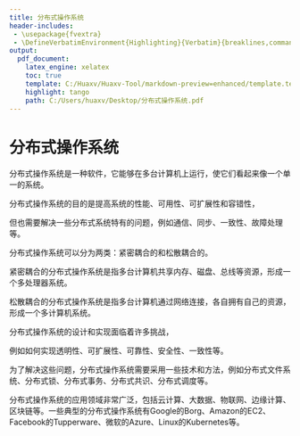 ```yaml
---
title: 分布式操作系统
header-includes:
 - \usepackage{fvextra}
 - \DefineVerbatimEnvironment{Highlighting}{Verbatim}{breaklines,commandchars=\\\{\}}
output:
  pdf_document:
    latex_engine: xelatex
    toc: true
    template: C:/Huaxv/Huaxv-Tool/markdown-preview=enhanced/template.tex
    highlight: tango
    path: C:/Users/huaxv/Desktop/分布式操作系统.pdf
---
```


# 分布式操作系统

分布式操作系统是一种软件，它能够在多台计算机上运行，使它们看起来像一个单一的系统。

分布式操作系统的目的是提高系统的性能、可用性、可扩展性和容错性，

但也需要解决一些分布式系统特有的问题，例如通信、同步、一致性、故障处理等。

分布式操作系统可以分为两类：紧密耦合的和松散耦合的。

紧密耦合的分布式操作系统是指多台计算机共享内存、磁盘、总线等资源，形成一个多处理器系统。

松散耦合的分布式操作系统是指多台计算机通过网络连接，各自拥有自己的资源，形成一个多计算机系统。

分布式操作系统的设计和实现面临着许多挑战，

例如如何实现透明性、可扩展性、可靠性、安全性、一致性等。

为了解决这些问题，分布式操作系统需要采用一些技术和方法，例如分布式文件系统、分布式锁、分布式事务、分布式共识、分布式调度等。

分布式操作系统的应用领域非常广泛，包括云计算、大数据、物联网、边缘计算、区块链等。一些典型的分布式操作系统有Google的Borg、Amazon的EC2、Facebook的Tupperware、微软的Azure、Linux的Kubernetes等。
